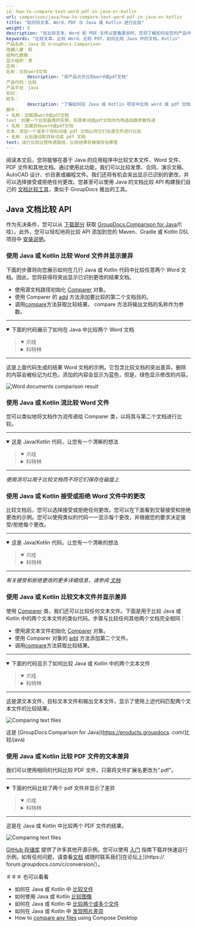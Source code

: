 ```yaml
---
id：how-to-compare-text-word-pdf-in-java-or-kotlin
url: comparison/java/how-to-compare-text-word-pdf-in-java-or-kotlin
title: "如何将文本、Word、PDF 与 Java 或 Kotlin 进行比较"
weight: 8
description: "在比较文本、Word 和 PDF 文件以查看差异时，您将了解如何在您的产品中使用 GroupDocs.Comparison for Java。查看 GroupDocs.Comparison API 的文件比较敏感度配置和其他用例"
keywords: "比较文本，比较 Word，比较 Pdf，如何比较 Java 中的文档，Kotlin"
产品名称：Java 的 GroupDocs.Comparison
隐藏儿童：假
结构化数据：
显示组织：真
应用：
名称：比较word文档
        description: "该产品允许比较word或pdf文档"
产品代码：比较
产品平台：java
如何：
姓名：
        description: "了解如何在 Java 或 Kotlin 项目中比较 word 或 pdf 文档"
脚步：
- 名称：加载源word或pdf文档
text：创建一个比较器类的实例，将源单词或pdf文档作为构造函数参数传递
- 名称：加载目标word或pdf文档
文本：添加一个或多个目标词或 pdf 文档以将它们与源文件进行比较
- 名称：比较源词和目标词或 pdf 文档
text: 运行比较过程传递路径，比较结果将被保存在哪里
---
```

阅读本文后，您将能够在基于 Java 的应用程序中比较文本文件、Word 文件、PDF 文件和其他文档。通过使用此功能，我们可以比较发票、合同、演示文稿、AutoCAD 设计、价目表或编程文件。我们还将有机会突出显示已识别的更改，并可以选择接受或拒绝任何更改。您甚至可以使用 Java 的文档比较 API 构建我们自己的 [文档比较工具](https://products.groupdocs.app/comparison/total)，类似于 GroupDocs 推出的工具。

## Java 文档比较 API

作为先决条件，您可以从 [下载部分](https://downloads.groupdocs.com/comparison/) 获取 [GroupDocs.Comparison for Java](https://products.groupdocs.com/comparison/java)爪哇）。此外，您可以轻松地将比较 API 添加到您的 Maven、Gradle 或 Kotlin DSL 项目中 [安装说明](/comparison/java/installation/)。

### 使用 Java 或 Kotlin 比较 Word 文件并显示差异

下面的步骤将向您展示如何在几行 Java 或 Kotlin 代码中比较任意两个 Word 文档。因此，您将获得将突出显示已识别更改的结果文档。

* 使用源文档路径初始化 [Comparer](https://apireference.groupdocs.com/comparison/java/com.groupdocs.comparison/Comparer) 对象。
* 使用 Comparer 的 [add](https://apireference.groupdocs.com/comparison/java/com.groupdocs.comparison/Comparer#add(java.io.InputStream...)) 方法添加要比较的第二个文档目的。
* 调用[compare](https://apireference.groupdocs.com/comparison/java/com.groupdocs.comparison/Comparer#compare(java.io.OutputStream))方法获取比较结果。 compare 方法将输出文档的名称作为参数。

---

<details open><summary>下面的代码展示了如何在 Java 中比较两个 Word 文档</summary><blockquote>
<details open><summary>爪哇</summary>

<script src="https://gist.github.com/groupdocs-comparison-gists/e449c06565647b3cdaed7511da401478.js"></script>

</details>

<details><summary>科特林</summary>

<script src="https://gist.github.com/groupdocs-comparison-gists/fdc16a21af9b8d6900d1a369b3c1cafd.js"></script>

</details>
</blockquote></details>

---

这是上面代码生成的结果 Word 文档的示例。它包含比较文档的突出差异。删除的内容会被标记为红色，添加的内容会显示为蓝色，但是，绿色显示修改的内容。

![Word documents comparison result](/comparison/java/images/how-to-compare-documents.png)

### 使用 Java 或 Kotlin 流比较 Word 文件

您可以类似地将文档作为流传递给 Comparer 类，以将其与第二个文档进行比较。

---

<details open><summary>这是 Java/Kotlin 代码，让您有一个清晰的想法</summary><blockquote>
<details open><summary>爪哇</summary>

<script src="https://gist.github.com/groupdocs-comparison-gists/6afc74d39ca3045cc8c693c41907d76e.js"></script>

</details>

<details><summary>科特林</summary>

<script src="https://gist.github.com/groupdocs-comparison-gists/37db39ac21988d21259ef7e8039a3298.js"></script>

</details>
</blockquote></details>

---

_使用流可以用于比较文档而不将它们保存在磁盘上_

### 使用 Java 或 Kotlin 接受或拒绝 Word 文件中的更改

比较文档后，您可以选择接受或拒绝任何更改。您可以在下面看到交替接受和拒绝更改的示例。您可以使用类似的代码一一显示每个更改，并根据您的要求决定接受/拒绝每个更改。

---

<details open><summary>这是 Java/Kotlin 代码，让您有一个清晰的想法</summary><blockquote>
<details open><summary>爪哇</summary>

<script src="https://gist.github.com/groupdocs-comparison-gists/34d8fa500b337c43f968bf18fd8527a5.js"></script>

</details>

<details><summary>科特林</summary>

<script src="https://gist.github.com/groupdocs-comparison-gists/f3b12253aafaf6c4a4a862b2ea206331.js"></script>

</details>
</blockquote></details>

---

_有关接受和拒绝更改的更多详细信息，请参阅 [文档](https://docs.groupdocs.com/comparison/java/accept-or-reject-detected-changes/)_

### 使用 Java 或 Kotlin 比较文本文件并显示差异

使用 [Comparer](https://apireference.groupdocs.com/comparison/java/com.groupdocs.comparison/Comparer) 类，我们还可以比较任何文本文件。下面是用于比较 Java 或 Kotlin 中的两个文本文件的类似代码。步骤与比较任何其他两个文档完全相同：

* 使用源文本文件初始化 [Comparer](https://apireference.groupdocs.com/comparison/java/com.groupdocs.comparison/Comparer) 对象。
* 使用 Comparer 对象的 [add](https://apireference.groupdocs.com/comparison/java/com.groupdocs.comparison/Comparer#add(java.io.InputStream...)) 方法添加第二个文件。
* 调用[compare](https://apireference.groupdocs.com/comparison/java/com.groupdocs.comparison/Comparer#compare(java.io.OutputStream))方法获取比较结果。

---

<details open><summary>下面的代码显示了如何比较 Java 或 Kotlin 中的两个文本文件</summary><blockquote>
<details open><summary>爪哇</summary>

<script src="https://gist.github.com/groupdocs-comparison-gists/0ceff72d9ce7fb91f457bfb670852981.js"></script>

</details>

<details><summary>科特林</summary>

<script src="https://gist.github.com/groupdocs-comparison-gists/46542d922b12c025aab2cd62486f8278.js"></script>

</details>
</blockquote></details>

---

这是源文本文件、目标文本文件和输出文本文件，显示了使用上述代码匹配两个文本文件的比较结果。

![Comparing text files](/comparison/java/images/how-to-compare-text-files.png)

这是 [GroupDocs.Comparison for Java](https://products.groupdocs. com/比较/java)

### 使用 Java 或 Kotlin 比较 PDF 文件的文本差异

我们可以使用相同的代码比较 PDF 文件，只需将文件扩展名更改为“.pdf”。

---

<details open><summary>下面的代码比较了两个 pdf 文件并显示了差异</summary><blockquote>
<details open><summary>爪哇</summary>

<script src="https://gist.github.com/groupdocs-comparison-gists/4a1f80dd89b4d12f62e8423e09733ea7.js"></script>

</details>

<details><summary>科特林</summary>

<script src="https://gist.github.com/groupdocs-comparison-gists/b0d4823f85f0ea9370dfbdd421664e90.js"></script>

</details>
</blockquote></details>

---

这是在 Java 或 Kotlin 中比较两个 PDF 文件的结果。

![Comparing text files](/comparison/java/images/how-to-compare-pdf-files-using-java-or-kotlin.png)

[GitHub 存储库](https://github.com/groupdocs-comparison/GroupDocs.Comparison-for-Java) 提供了许多其他开源示例。您可以使用 [入门](https://docs.groupdocs.com/comparison/java/getting-started/) 指南下载并快速运行示例。如有任何问题，请查看[文档](https://docs.groupdocs.com/comparison/java/groupdocs-comparison-overview/) 或随时联系我们[在论坛上](https:// forum.groupdocs.com/c/conversion/）。

＃＃＃ 也可以看看

* 如何在 Java 或 Kotlin 中 [比较文件](/comparison/java/how-to-compare-files-in-java-or-kotlin)
* 如何使用 Java 或 Kotlin [比较图像](/comparison/java/how-to-compare-images-using-java-or-kotlin)
* 如何在 Java 或 Kotlin 中 [比较两个或多个文件](/comparison/java/how-to-compare-two-or-more-files-in-java-or-kotlin)
* 如何在 Java 或 Kotlin 中 [发现照片差异](/comparison/java/how-to-spot-photos-differences-in-java-or-kotlin)
* How to [compare any files](/comparison/java/how-to-compare-any-files-using-compose-desktop) using Compose Desktop
